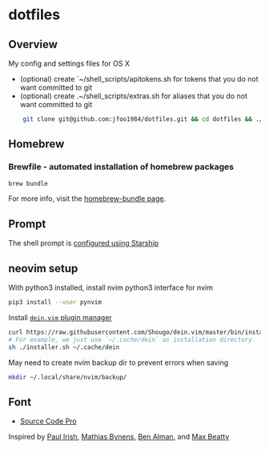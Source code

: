 # dotfiles

## Overview

My config and settings files for OS X

* (optional) create `~/shell_scripts/apitokens.sh for tokens that you do not want committed to git
* (optional) create .~/shell_scripts/extras.sh for aliases that you do not want committed to git

```sh
    git clone git@github.com:jfoo1984/dotfiles.git && cd dotfiles && ./sync.sh
```

## Homebrew

### Brewfile - automated installation of homebrew packages

```sh
brew bundle
```

For more info, visit the [homebrew-bundle page](https://github.com/Homebrew/homebrew-bundle).

## Prompt

The shell prompt is [configured using Starship](https://starship.rs/config/#prompt)

## neovim setup

With python3 installed, install nvim python3 interface for nvim

```sh
pip3 install --user pynvim
```

Install [`dein.vim` plugin manager](https://github.com/Shougo/dein.vim)

```sh
curl https://raw.githubusercontent.com/Shougo/dein.vim/master/bin/installer.sh > installer.sh
# For example, we just use `~/.cache/dein` as installation directory
sh ./installer.sh ~/.cache/dein
```

May need to create nvim backup dir to prevent errors when saving

```sh
mkdir ~/.local/share/nvim/backup/
```

## Font

* [Source Code Pro](https://github.com/adobe-fonts/source-code-pro)

Inspired by [Paul Irish](https://github.com/paulirish/dotfiles), [Mathias Bynens](https://github.com/mathiasbynens/dotfiles/), [Ben Alman](https://github.com/cowboy/dotfiles), and [Max Beatty](https://github.com/maxbeatty/dotfiles)
